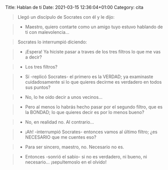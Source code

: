 Title: Hablan de ti
Date: 2021-03-15 12:36:04+01:00
Category: cita


> Llegó un discípulo de Socrates con él y le dijo:
                       
> - Maestro, quiero contarte como un amigo tuyo estuvo hablando de ti con 
  malevolencia...
                       
> Socrates lo interrumpió diciendo:

> - ¡Espera! Ya hiciste pasar a traves de los tres filtros lo que me vas a decir?

> - Los tres filtros?

> - Sí -replicó Socrates- el primero es la VERDAD; 
> ya examinaste cuidadosamente si lo que quieres
>   decirme es verdadero en todos sus puntos?
    
> - No, lo he oído decir a unos vecinos...
    
> - Pero al menos lo habrás hecho pasar por el segundo
>   filtro, que es la BONDAD; lo que quieres decir es
>   por lo menos bueno?
    
> - No, en realidad no. Al contrario...
     
> - ¡Ah! -interrumpió Socrates- entonces vamos al último
>   filtro; ¿es NECESARIO que me cuentes eso?
                        
> - Para ser sincero, maestro, no. Necesario no es.
                      
> - Entonces -sonrió el sabio- si no es verdadero, ni
>   bueno, ni necesario... ¡sepultemoslo en el olvido!


